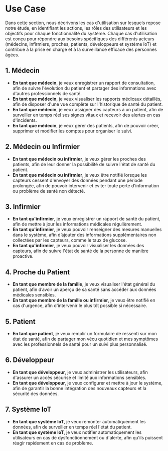 # Use Case

Dans cette section, nous décrivons les cas d'utilisation sur lesquels repose notre étude, en identifiant les actions, 
les rôles des utilisateurs et les objectifs pour chaque fonctionnalité du système. Chaque cas d'utilisation est conçu 
pour répondre aux besoins spécifiques des différents acteurs (médecins, infirmiers, proches, patients, développeurs 
et système IoT) et contribue à la prise en charge et à la surveillance efficace des personnes âgées.

## 1. Médecin
- **En tant que médecin**, je veux enregistrer un rapport de consultation, afin de suivre l'évolution du patient 
et partager des informations avec d'autres professionnels de santé.
- **En tant que médecin**, je veux visualiser les rapports médicaux détaillés, afin de disposer d'une vue complète 
sur l'historique de santé du patient.
- **En tant que médecin**, je veux assigner des capteurs à un patient, afin de surveiller en temps réel ses signes 
vitaux et recevoir des alertes en cas d'incidents.
- **En tant que médecin**, je veux gérer des patients, afin de pouvoir créer, supprimer et modifier les comptes 
pour organiser le suivi.

## 2. Médecin ou Infirmier
- **En tant que médecin ou infirmier**, je veux gérer les proches des patients, afin de leur donner la possibilité 
de suivre l'état de santé du patient.
- **En tant que médecin ou infirmier**, je veux être notifié lorsque les capteurs cessent d'envoyer des données 
pendant une période prolongée, afin de pouvoir intervenir et éviter toute perte d'information ou problème de santé non détecté.

## 3. Infirmier
- **En tant qu'infirmier**, je veux enregistrer un rapport de santé du patient, afin de mettre à jour 
les informations médicales régulièrement.
- **En tant qu'infirmier**, je veux pouvoir renseigner des mesures manuelles dans le système, afin d’ajouter 
des informations supplémentaires non collectées par les capteurs, comme le taux de glucose.
- **En tant qu'infirmier**, je veux pouvoir visualiser les données des capteurs, afin de suivre l'état de santé 
de la personne de manière proactive.

## 4. Proche du Patient
- **En tant que membre de la famille**, je veux visualiser l'état général du patient, afin d’avoir un aperçu de 
sa santé sans accéder aux données médicales sensibles.
- **En tant que membre de la famille ou infirmier**, je veux être notifié en cas d'urgence, afin d'intervenir 
le plus tôt possible si nécessaire.

## 5. Patient
- **En tant que patient**, je veux remplir un formulaire de ressenti sur mon état de santé, afin de partager 
mon vécu quotidien et mes symptômes avec les professionnels de santé pour un suivi plus personnalisé.

## 6. Développeur
- **En tant que développeur**, je veux administrer les utilisateurs, afin d'assurer un accès sécurisé et limité 
aux informations sensibles.
- **En tant que développeur**, je veux configurer et mettre à jour le système, afin de garantir la bonne intégration 
des nouveaux capteurs et la sécurité des données.

## 7. Système IoT
- **En tant que système IoT**, je veux remonter automatiquement les données, afin de surveiller en temps réel l'état 
du patient.
- **En tant que système IoT**, je veux notifier automatiquement les utilisateurs en cas de dysfonctionnement ou d'alerte, 
afin qu'ils puissent réagir rapidement en cas de problème.
